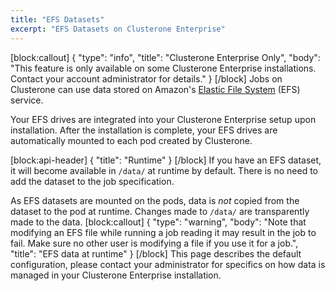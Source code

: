 ```yaml
---
title: "EFS Datasets"
excerpt: "EFS Datasets on Clusterone Enterprise"
---
```

[block:callout]
{
  "type": "info",
  "title": "Clusterone Enterprise Only",
  "body": "This feature is only available on some Clusterone Enterprise installations. Contact your account administrator for details."
}
[/block]
Jobs on Clusterone can use data stored on Amazon's [Elastic File System](https://aws.amazon.com/efs/) (EFS) service. 

Your EFS drives are integrated into your Clusterone Enterprise setup upon installation. After the installation is complete, your EFS drives are automatically mounted to each pod created by Clusterone.

[block:api-header]
{
  "title": "Runtime"
}
[/block]
If you have an EFS dataset, it will become available in `/data/` at runtime by default. There is no need to add the dataset to the job specification.

As EFS datasets are mounted on the pods, data is _not_ copied from the dataset to the pod at runtime. Changes made to `/data/` are transparently made to the data.
[block:callout]
{
  "type": "warning",
  "body": "Note that modifying an EFS file while running a job reading it may result in the job to fail. Make sure no other user is modifying a file if you use it for a job.",
  "title": "EFS data at runtime"
}
[/block]
This page describes the default configuration, please contact your administrator for specifics on how data is managed in your Clusterone Enterprise installation.